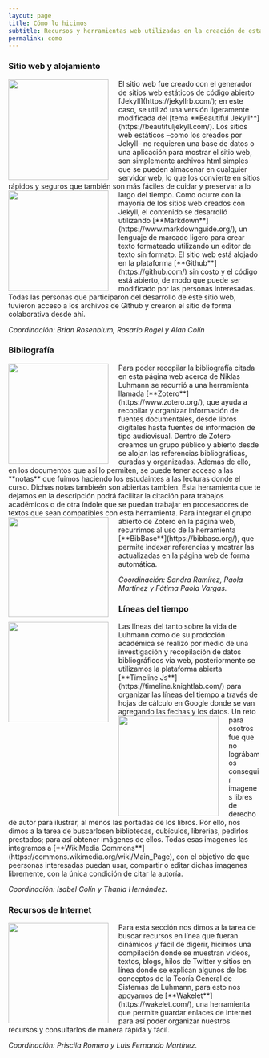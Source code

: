 ```yaml
---
layout: page
title: Cómo lo hicimos
subtitle: Recursos y herramientas web utilizadas en la creación de esta página
permalink: como
---
```



### Sitio web y alojamiento
<img src="{{ site.baseurl }}/assets/img/Beautiful Jekyl.png" style="float:left;width:200px;padding-right:20px;">
El sitio web fue creado con el generador de sitios web estáticos de código abierto [Jekyll](https://jekyllrb.com/); en este caso, se utilizó una versión ligeramente modificada del [tema **Beautiful Jekyll**](https://beautifuljekyll.com/). Los sitios web estáticos –como los creados por Jekyll– no requieren una base de datos o una aplicación para mostrar el sitio web, son simplemente archivos html simples que se pueden almacenar en cualquier servidor web, lo que los convierte en sitios rápidos y seguros que también son más fáciles de cuidar y preservar a lo largo del tiempo.

<img src="{{ site.baseurl }}/assets/img/Mark Down.png" style="float:left;width:200px;padding-right:20px;">
Como ocurre con la mayoría de los sitios web creados con Jekyll, el contenido se desarrolló utilizando [**Markdown**](https://www.markdownguide.org/), un lenguaje de marcado ligero para crear texto formateado utilizando un editor de texto sin formato. El sitio web está alojado en la plataforma [**Github**](https://github.com/) sin costo y el código está abierto, de modo que puede ser modificado por las personas interesadas. Todas las personas que participaron del desarrollo de este sitio web, tuvieron acceso a los archivos de Github y crearon el sitio de forma colaborativa desde ahí.

_Coordinación: Brian Rosenblum, Rosario Rogel y Alan Colín_

### Bibliografía
<img src="{{ site.baseurl }}/assets/img/Zotero.png" style="float:left;width:200px;padding-right:20px;">
Para poder recopilar la bibliografía citada en esta página web acerca de Niklas Luhmann se recurrió a una herramienta llamada [**Zotero**](https://www.zotero.org/), que ayuda a recopilar y organizar información de fuentes documentales, desde libros digitales hasta fuentes de información de tipo audiovisual. Dentro de Zotero creamos un grupo público y abierto desde se alojan las referencias bibliográficas, curadas y organizadas. Además de ello, en los documentos que así lo permiten, se puede tener acceso a las **notas** que fuimos haciendo los estudaintes a las lecturas donde el curso. Dichas notas tambieén son abiertas tambien. Esta herramienta que te dejamos en la descripción podrá facilitar la citación para trabajos académicos o de otra índole que se puedan trabajar en procesadores de textos que sean compatibles con esta herramienta.

<img src="{{ site.baseurl }}/assets/img/BibBase.png" style="float:left;width:200px;padding-right:20px;">
Para integrar el grupo abierto de Zotero en la página web, recurrimos al uso de la herramienta [**BibBase**](https://bibbase.org/), que permite indexar referencias y mostrar las actualizadas en la página web de forma automática.

_Coordinación: Sandra Ramírez, Paola Martínez y Fátima Paola Vargas._

### Líneas del tiempo
<img src="{{ site.baseurl }}/assets/img/Timeline JS.png" style="float:left;width:200px;padding-right:20px;">
Las líneas del tanto sobre la vida de Luhmann como  de su prodcción académica se realizó por medio de una investigación y recopilación de datos bibliográficos vía web, posteriormente se utilizamos la plataforma abierta [**Timeline Js**](https://timeline.knightlab.com/) para organizar las líneas del tiempo a través de hojas de cálculo en Google donde se van agregando las fechas y los datos.

<img src="{{ site.baseurl }}/assets/img/Wikimedia.png" style="float:left;width:200px;padding-right:20px;">
Un reto para osotros fue que no lográbamos conseguir imagenes libres de derecho de autor para ilustrar, al menos las portadas de los libros. Por ello, nos dimos a la tarea de buscarlosen bibliotecas, cubículos, librerias, pedirlos prestados; para así obtener imágenes de ellos. Todas esas imagenes las integramos a [**WikiMedia Commons**](https://commons.wikimedia.org/wiki/Main_Page), con el objetivo de que peersonas interesadas puedan usar, compartir o editar dichas imagenes libremente, con la única condición de citar la autoría.

_Coordinación: Isabel Colín y Thania Hernández._

### Recursos de Internet
<img src="{{ site.baseurl }}/assets/img/Wakelet.png" style="float:left;width:200px;padding-right:20px;">
Para esta sección nos dimos a la tarea de buscar recursos en línea que fueran dinámicos y fácil de digerir, hicimos una compilación donde se muestran videos, textos, blogs, hilos de Twitter y sitios en línea donde se explican algunos de los conceptos de la Teoría General de Sistemas de Luhmann, para esto nos apoyamos de [**Wakelet**](https://wakelet.com/), una herramienta que permite guardar enlaces de internet para así poder organizar nuestros recursos y consultarlos de manera rápida y fácil.

_Coordinación: Priscila Romero y Luis Fernando Martínez._

